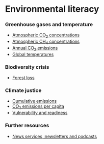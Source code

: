# Environmental literacy

### Greenhouse gases and temperature
- <a href="atmospheric-co2/notes.md" target="_blank">Atmospheric CO<sub>2</sub> concentrations</a>
- <a href="atmospheric-methane/notes.md" target="_blank">Atmospheric CH<sub>4</sub> concentrations</a>
- <a href="annual-co2-emissions/notes.md" target="_blank">Annual CO<sub>2</sub> emissions</a>
- <a href="global-temperatures/notes.md" target="_blank">Global temperatures</a>

### Biodiversity crisis
- <a href="forest-loss/notes.md" target="_blank">Forest loss</a>

### Climate justice
- <a href="cumulative-emissions/notes.md" target="_blank">Cumulative emissions</a>
- <a href="emissions-per-capita/notes.md" target="_blank">CO<sub>2</sub> emissions per capita</a>
- <a href="vulnerability-and-readiness/notes.md" target="_blank">Vulnerability and readiness</a>

### Further resources
- <a href="resources/news.md" target="_blank">News services, newsletters and podcasts</a>
